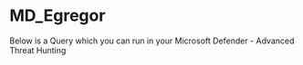 # MD_Egregor
Below is a Query which you can run in your Microsoft Defender - Advanced Threat Hunting
